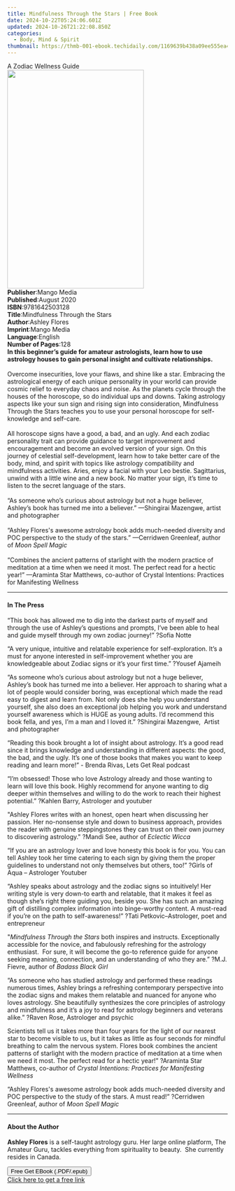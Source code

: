 ```yaml
---
title: Mindfulness Through the Stars | Free Book
date: 2024-10-22T05:24:06.601Z
updated: 2024-10-26T21:22:08.850Z
categories:
  - Body, Mind & Spirit
thumbnail: https://thmb-001-ebook.techidaily.com/1169639b438a09ee555ea45bc4249830b7fd35b1b1ae0e3d9a00b5bf825b8f52.jpg
---
```

<main id="book-container">
  <div class="flex flex-col">
    <div class="book-brief flex-1 py-6 px-4 sm:p-6 md:py-10 md:px-8">
      <!-- brief-->
      <div class="book-brief-main">A Zodiac Wellness Guide</div>
    </div>
    <div
      class="book-meta-info flex-1 grid gap-4 col-start-1 col-end-3 row-start-1 sm:mb-6 sm:grid-cols-4 lg:gap-6 lg:col-start-2 lg:row-end-6 lg:row-span-6 lg:mb-0"
    >
      <div
        class="book-meta-info-left place-content-center mt-4 p-4 text-sm leading-6 col-start-2 col-span-2 dark:text-slate-400"
      >
        <img
          class="w-full h-500 object-cover rounded-lg sm:h-255 sm:col-span-2 lg:col-span-full"
          src="https://img-001-ebook.techidaily.com/526c8673e3f4016f1d559d79a5950fe4851a18633917eff6c9b1ea3a3374ecf1.jpg"
          alt=""
          width="312"
          height="500"
        />
      </div>
      <div
        class="book-meta-info-right mt-2 col-start-1 row-start-2 col-span-3 self-center"
      >
        <!-- meta data  -->
        <div class="flex flex-col px-4 md:px-8">
          <div class="flex-1">
            <strong>Publisher</strong>:<span class="px-2">Mango Media</span>
          </div>
          <div class="flex-1">
            <strong>Published</strong>:<span class="px-2">August 2020</span>
          </div>
          <div class="flex-1">
            <strong>ISBN</strong>:<span class="px-2">9781642503128</span>
          </div>
          <div class="flex-1">
            <strong>Title</strong>:<span class="px-2"
              >Mindfulness Through the Stars</span
            >
          </div>
          <div class="flex-1">
            <strong>Author</strong>:<span class="px-2">Ashley Flores</span>
          </div>
          <div class="flex-1">
            <strong>Imprint</strong>:<span class="px-2">Mango Media</span>
          </div>
          <div class="flex-1">
            <strong>Language</strong>:<span class="px-2">English</span>
          </div>
          <div class="flex-1">
            <strong>Number of Pages</strong>:<span class="px-2">128</span>
          </div>
        </div>
      </div>
    </div>
    <div class="book-description flex-1 py-6 px-4 sm:p-6 md:py-10 md:px-8">
      <div class="book-description-main">
        <div accordion-content="" id="description">
          <b
            >In this beginner’s guide for amateur astrologists, learn how to use
            astrology houses to gain personal insight and cultivate
            relationships.</b
          ><br /><br />
          Overcome insecurities, love your flaws, and shine like a star.
          Embracing the astrological energy of each unique personality in your
          world can provide cosmic relief to everyday chaos and noise. As the
          planets cycle through the houses of the horoscope, so do individual
          ups and downs. Taking astrology aspects like your sun sign and rising
          sign into consideration, Mindfulness Through the Stars teaches you to
          use your personal horoscope for self-knowledge and self-care.<br /><br />
          All horoscope signs have a good, a bad, and an ugly. And each zodiac
          personality trait can provide guidance to target improvement and
          encouragement and become an evolved version of your sign. On this
          journey of celestial self-development, learn how to take better care
          of the body, mind, and spirit with topics like astrology compatibility
          and mindfulness activities. Aries, enjoy a facial with your Leo
          bestie. Sagittarius, unwind with a little wine and a new book. No
          matter your sign, it’s time to listen to the secret language of the
          stars.<br /><br />
          “As someone who’s curious about astrology but not a huge believer,
          Ashley’s book has turned me into a believer.” —Shingirai Mazengwe,
          artist and photographer<br /><br />
          “Ashley Flores's awesome astrology book adds much-needed diversity and
          POC perspective to the study of the stars.” —Cerridwen Greenleaf,
          author of <i>Moon Spell Magic</i><br /><br />
          “Combines the ancient patterns of starlight with the modern practice
          of meditation at a time when we need it most. The perfect read for a
          hectic year!” —Araminta Star Matthews, co-author of Crystal
          Intentions: Practices for Manifesting Wellness
        </div>
        <div class="accordion-fader"></div>
      </div>
    </div>
    <div class="book-excerpts flex-1 py-6 px-4 sm:p-6 md:py-10 md:px-8">
      <!-- excerpts-->
      <div class="book-excerpts-main">
        <hr />
        <h4 class="placeholder placeholder-heading">
          <span>In The Press</span>
        </h4>
        <p></p>
        <p>
          “This book has allowed me to dig into the darkest parts of myself and
          through the use of Ashley’s questions and prompts, I’ve been able to
          heal and guide myself through my own zodiac journey!” ?Sofia Notte
        </p>
        <p>
          “A very unique, intuitive and relatable experience for
          self-exploration. It’s a must for anyone interested in
          self-improvement whether you are knowledgeable about Zodiac signs or
          it’s your first time.” ?Yousef Ajameih
        </p>
        <p>
          “As someone who’s curious about astrology but not a huge believer,
          Ashley’s book has turned me into a believer. Her approach to sharing
          what a lot of people would consider boring, was exceptional which made
          the read easy to digest and learn from. Not only does she help you
          understand yourself, she also does an exceptional job helping you work
          and understand yourself awareness which is HUGE as young adults. I’d
          recommend this book fella, and yes, I’m a man and I loved it.”
          ?Shingirai Mazengwe,&nbsp; Artist and photographer
        </p>
        <p>
          “Reading this book brought a lot of insight about astrology. It’s a
          good read since it brings knowledge and understanding in different
          aspects: the good, the bad, and the ugly. It’s one of those books that
          makes you want to keep reading and learn more!” - Brenda Rivas, Lets
          Get Real podcast
        </p>
        <p>
          “I’m obsessed! Those who love Astrology already and those wanting to
          learn will love this book. Highly recommend for anyone wanting to dig
          deeper within themselves and willing to do the work to reach their
          highest potential.” ?Kahlen Barry, Astrologer and youtuber
        </p>
        <p>
          "Ashley Flores writes with an honest, open heart when discussing her
          passion. Her no-nonsense style and down to business approach, provides
          the reader with genuine steppingstones they can trust on their own
          journey to discovering astrology." ?Mandi See, author of
          <i>Eclectic Wicca</i>
        </p>
        <p>
          “If you are an astrology lover and love honesty this book is for you.
          You can tell Ashley took her time catering to each sign by giving them
          the proper guidelines to understand not only themselves but others,
          too!” ?Girls of Aqua – Astrologer Youtuber
        </p>
        <p>
          “Ashley speaks about astrology and the zodiac signs so intuitively!
          Her writing style is very down-to earth and relatable, that it makes
          it feel as though she’s right there guiding you, beside you. She has
          such an amazing gift of distilling complex information into
          binge-worthy content. A must-read if you’re on the path to
          self-awareness!” ?Tati Petkovic–Astrologer, poet and entrepreneur
        </p>
        <p>
          "<i>Mindfulness Through the Stars</i> both inspires and instructs.
          Exceptionally accessible for the novice, and fabulously refreshing for
          the astrology enthusiast.&nbsp; For sure, it will become the go-to
          reference guide for anyone seeking meaning, connection, and an
          understanding of who they are.” ?M.J. Fievre, author of
          <i>Badass Black Girl</i>
        </p>
        <p>
          “As someone who has studied astrology and performed these readings
          numerous times, Ashley brings a refreshing contemporary perspective
          into the zodiac signs and makes them relatable and nuanced for anyone
          who loves astrology. She beautifully synthesizes the core principles
          of astrology and mindfulness and it’s a joy to read for astrology
          beginners and veterans alike.” ?Raven Rose, Astrologer and psychic
        </p>
        <p>
          Scientists tell us it takes more than four years for the light of our
          nearest star to become visible to us, but it takes as little as four
          seconds for mindful breathing to calm the nervous system. Flores book
          combines the ancient patterns of starlight with the modern practice of
          meditation at a time when we need it most. The perfect read for a
          hectic year!” ?Araminta Star Matthews, co-author of
          <i>Crystal Intentions: Practices for Manifesting Wellness</i>
        </p>
        <p>
          “Ashley Flores's awesome astrology book adds much-needed diversity and
          POC perspective to the study of the stars. A must read!” ?Cerridwen
          Greenleaf, author of&nbsp;<i>Moon Spell Magic&nbsp;</i>
        </p>
        <p></p>
      </div>
    </div>
    <div class="book-about-author flex-1 py-6 px-4 sm:p-6 md:py-10 md:px-8">
      <!-- about author-->
      <div class="book-main-author-main">
        <hr />
        <h4 class="placeholder placeholder-heading">
          <span>About the Author</span>
        </h4>
        <p></p>
        <p>
          <b>Ashley Flores</b> is a self-taught astrology guru. Her large online
          platform, The Amateur Guru, tackles everything from spirituality to
          beauty.&nbsp; She currently resides in Canada.
        </p>
        <p></p>
      </div>
    </div>
    <div class="book-free-get flex-1 py-6 px-4 sm:p-6 md:py-10 md:px-8">
      <button
        id="btn-free-get"
        class="bg-blue-500 hover:bg-blue-700 text-white font-bold py-2 px-4 rounded"
      >
        Free Get EBook (.PDF/.epub)
      </button>
      <div id="countdown-display" class="px-2 text-lg mt-2"></div>
      <a
        id="free-link"
        class="hidden bg-blue-500 hover:bg-blue-700 text-white font-bold py-2 px-4 rounded"
        href="https://www.ebooks.com/en-us/book/210307561/mindfulness-through-the-stars/ashley-flores/"
        target="_blank"
        >Click here to get a free link</a
      >
    </div>
    <script>
      let countdownTime = 0;
      let countdownInterval = null;
      document
        .getElementById('btn-free-get')
        .addEventListener('click', startCountdown);
      function startCountdown() {
        countdownTime = new Date().getTime() + 60000 * 3;
        countdownInterval = setInterval(updateCountdown, 1000);
        document.getElementById('btn-free-get').disabled = true;
        document
          .getElementById('btn-free-get')
          .classList.add('bg-gray-500', 'cursor-not-allowed');
      }
      function updateCountdown() {
        let currentTime = new Date().getTime();
        let timeLeft = countdownTime - currentTime;
        let secondsLeft = Math.floor(timeLeft / 1000);
        document.getElementById('countdown-display').innerHTML =
          `Remaining time: ${secondsLeft} seconds.`;
        if (secondsLeft <= 0) {
          clearInterval(countdownInterval);
          document.getElementById('btn-free-get').classList.add('hidden');
          document.getElementById('free-link').classList.remove('hidden');
          document.getElementById('countdown-display').innerHTML = '';
        }
      }
    </script>
  </div>
</main>

<ins class="adsbygoogle"
      style="display:block"
      data-ad-client="ca-pub-7571918770474297"
      data-ad-slot="8358498916"
      data-ad-format="auto"
      data-full-width-responsive="true"></ins>
    